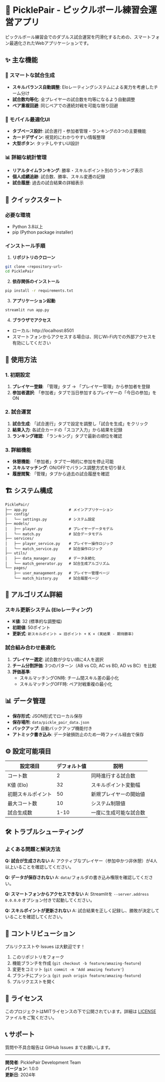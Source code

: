 # 🏓 PicklePair - ピックルボール練習会運営アプリ

ピックルボール練習会でのダブルス試合運営を円滑化するための、スマートフォン最適化されたWebアプリケーションです。

## ✨ 主な機能

### 🎯 スマートな試合生成
- **スキルバランス自動調整**: Eloレーティングシステムによる実力を考慮したチーム分け
- **試合数均等化**: 全プレイヤーの試合数を均等になるよう自動調整
- **ペア重複回避**: 同じペアでの連続対戦を可能な限り回避

### 📱 モバイル最適化UI
- **タブベース設計**: 試合進行・参加者管理・ランキングの3つの主要機能
- **カードデザイン**: 視覚的にわかりやすい情報整理
- **大型ボタン**: タッチしやすいUI設計

### 📊 詳細な統計管理
- **リアルタイムランキング**: 勝率・スキルポイント別のランキング表示
- **個人成績追跡**: 試合数、勝率、スキル変遷の記録
- **試合履歴**: 過去の試合結果の詳細表示

## 🚀 クイックスタート

### 必要な環境
- Python 3.8以上
- pip (Python package installer)

### インストール手順

1. **リポジトリのクローン**
```bash
git clone <repository-url>
cd PicklePair
```

2. **依存関係のインストール**
```bash
pip install -r requirements.txt
```

3. **アプリケーション起動**
```bash
streamlit run app.py
```

4. **ブラウザでアクセス**
- ローカル: http://localhost:8501
- スマートフォンからアクセスする場合は、同じWi-Fi内での外部アクセスを有効にしてください

## 📖 使用方法

### 1. 初期設定
1. **プレイヤー登録**: 「管理」タブ → 「プレイヤー管理」から参加者を登録
2. **参加者選択**: 「参加者」タブで当日参加するプレイヤーの「今日の参加」をON

### 2. 試合運営
1. **試合生成**: 「試合進行」タブで設定を調整し「試合を生成」をクリック
2. **結果入力**: 各試合カードの「スコア入力」から結果を記録
3. **ランキング確認**: 「ランキング」タブで最新の順位を確認

### 3. 詳細機能
- **休憩機能**: 「参加者」タブで一時的に参加を停止可能
- **スキルマッチング**: ON/OFFでバランス調整方式を切り替え
- **履歴閲覧**: 「管理」タブから過去の試合履歴を確認

## 🏗️ システム構成

```
PicklePair/
├── app.py                   # メインアプリケーション
├── config/
│   └── settings.py          # システム設定
├── models/
│   ├── player.py            # プレイヤーデータモデル
│   └── match.py             # 試合データモデル  
├── services/
│   ├── player_service.py    # プレイヤー操作ロジック
│   └── match_service.py     # 試合操作ロジック
├── utils/
│   ├── data_manager.py      # データ永続化
│   └── match_generator.py   # 試合生成アルゴリズム
└── pages/
    ├── user_management.py   # プレイヤー管理ページ
    └── match_history.py     # 試合履歴ページ
```

## 🧮 アルゴリズム詳細

### スキル更新システム (Eloレーティング)
- **K値**: 32 (標準的な調整幅)
- **初期値**: 50ポイント
- **更新式**: `新スキルポイント = 旧ポイント + K × (実結果 - 期待勝率)`

### 試合組み合わせ最適化
1. **プレイヤー選定**: 試合数が少ない順に4人を選択
2. **チーム分割評価**: 3つのパターン（AB vs CD, AC vs BD, AD vs BC）を比較
3. **評価基準**: 
   - スキルマッチングON時: チーム間スキル差の最小化
   - スキルマッチングOFF時: ペア対戦重複の最小化

## 📊 データ管理

- **保存形式**: JSON形式でローカル保存
- **保存場所**: `data/pickle_pair_data.json`
- **バックアップ**: 自動バックアップ機能付き
- **アトミック書き込み**: データ破損防止のため一時ファイル経由で保存

## ⚙️ 設定可能項目

| 設定項目 | デフォルト値 | 説明 |
|---------|-------------|-----|
| コート数 | 2 | 同時進行する試合数 |
| K値 (Elo) | 32 | スキルポイント変動幅 |
| 初期スキルポイント | 50 | 新規プレイヤーの開始値 |
| 最大コート数 | 10 | システム制限値 |
| 試合生成数 | 1-10 | 一度に生成可能な試合数 |

## 🛠️ トラブルシューティング

### よくある問題と解決方法

**Q: 試合が生成されない**
A: アクティブなプレイヤー（参加中かつ非休憩）が4人以上いることを確認してください。

**Q: データが保存されない**
A: `data/`フォルダの書き込み権限を確認してください。

**Q: スマートフォンからアクセスできない**
A: Streamlitを `--server.address 0.0.0.0` オプション付きで起動してください。

**Q: スキルポイントが更新されない**
A: 試合結果を正しく記録し、勝敗が決定していることを確認してください。

## 🤝 コントリビューション

プルリクエストや Issues は大歓迎です！

1. このリポジトリをフォーク
2. 機能ブランチを作成 (`git checkout -b feature/amazing-feature`)
3. 変更をコミット (`git commit -m 'Add amazing feature'`)
4. ブランチにプッシュ (`git push origin feature/amazing-feature`)
5. プルリクエストを開く

## 📄 ライセンス

このプロジェクトはMITライセンスの下で公開されています。詳細は [LICENSE](LICENSE) ファイルをご覧ください。

## 📞 サポート

質問や不具合報告は GitHub Issues までお願いします。

---

**開発者**: PicklePair Development Team  
**バージョン**: 1.0.0  
**更新日**: 2024年 